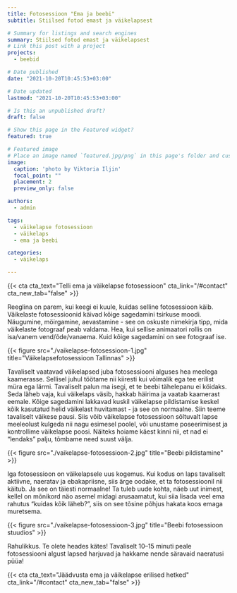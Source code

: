 ```yaml
---
title: Fotosessioon "Ema ja beebi"
subtitle: Stiilsed fotod emast ja väikelapsest

# Summary for listings and search engines
summary: Stiilsed fotod emast ja väikelapsest
# Link this post with a project
projects: 
  - beebid

# Date published
date: "2021-10-20T10:45:53+03:00"

# Date updated
lastmod: "2021-10-20T10:45:53+03:00"

# Is this an unpublished draft?
draft: false

# Show this page in the Featured widget?
featured: true

# Featured image
# Place an image named `featured.jpg/png` in this page's folder and customize its options here.
image:
  caption: 'photo by Viktoria Iljin'
  focal_point: ""
  placement: 2
  preview_only: false

authors:
  - admin

tags:
  - väikelapse fotosessioon
  - väikelaps
  - ema ja beebi

categories:
  - väikelaps

---
```

{{< cta cta_text="Telli ema ja väikelapse fotosessioon" cta_link="/#contact" cta_new_tab="false" >}}

Reeglina on parem, kui keegi ei kuule, kuidas selline fotosessioon käib. Väikelaste fotosessioonid käivad kõige sagedamini tsirkuse moodi. Näugumine, möirgamine, aevastamine - see on oskuste nimekirja tipp, mida väikelaste fotograaf peab valdama. Hea, kui sellise animaatori rollis on isa/vanem vend/õde/vanaema. Kuid kõige sagedamini on see fotograaf ise.

{{< figure src="./vaikelapse-fotosessioon-1.jpg" title="Väikelapsefotosessioon Tallinnas" >}}

Tavaliselt vaatavad väikelapsed juba fotosessiooni alguses hea meelega kaamerasse. Sellisel juhul töötame nii kiiresti kui võimalik ega tee erilist müra ega lärmi. Tavaliselt palun ma isegi, et te beebi tähelepanu ei köidaks. Seda läheb vaja, kui väikelaps väsib, hakkab häirima ja vaatab kaamerast eemale.
Kõige sagedamini lakkavad kuskil väikelapse pildistamise keskel kõik kasutatud helid väikelast huvitamast - ja see on normaalne. Siin teeme tavaliselt väikese pausi.
Siis võib väikelapse fotosessioon sõltuvalt lapse meeleolust kulgeda nii nagu esimesel poolel, või unustame poseerimisest ja kontrollime väikelapse poosi. Näiteks hoiame käest kinni nii, et nad ei “lendaks” palju, tõmbame need suust välja.

{{< figure src="./vaikelapse-fotosessioon-2.jpg" title="Beebi pildistamine" >}}

Iga fotosessioon on väikelapsele uus kogemus. Kui kodus on laps tavaliselt aktiivne, naeratav ja ebakapriisne, siis ärge oodake, et ta fotosessioonil nii käitub. Ja see on täiesti normaalne! Ta tuleb uude kohta, näeb uut inimest, kellel on mõnikord näo asemel midagi arusaamatut, kui siia lisada veel ema rahutus “kuidas kõik läheb?”, siis on see tõsine põhjus hakata koos emaga muretsema.

{{< figure src="./vaikelapse-fotosessioon-3.jpg" title="Beebi fotosessioon stuudios" >}}

Rahulikkus. Te olete heades kätes! Tavaliselt 10–15 minuti peale fotosessiooni algust lapsed harjuvad ja hakkame nende säravaid naeratusi püüa!

{{< cta cta_text="Jäädvusta ema ja väikelapse erilised hetked" cta_link="/#contact" cta_new_tab="false" >}}